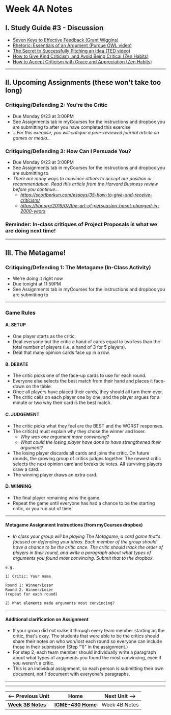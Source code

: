# Week 4A Notes

## I. Study Guide #3 - Discussion

- [Seven Keys to Effective Feedback (Grant Wiggins)](https://ascd.org/el/articles/seven-keys-to-effective-feedback)
- [Rhetoric: Essentials of an Argument (Purdue OWL video)](https://www.youtube.com/watch?v=KdE862C9YOI)
- [The Secret to Successfully Pitching an Idea (TED video)](https://www.youtube.com/watch?v=l0hVIH3EnlQ)
- [How to Give Kind Criticism, and Avoid Being Critical (Zen Habits)](https://zenhabits.net/how-to-give-kind-criticism-and-avoid-being-critical/)
- [How to Accept Criticism with Grace and Appreciation (Zen Habits)](https://zenhabits.net/how-to-accept-criticism-with-grace-and-appreciation/)

---

## II. Upcoming Assignments (these won't take too long)

### Critiquing/Defending 2: You're the Critic
- Due Monday 9/23 at 3:00PM
- See Assignments tab in myCourses for the instructions and dropbox you are submitting to after you have completed this exercise
- *...For this exercise, you will critique a peer-reviewed journal article on games or media...*

### Critiquing/Defending 3: How Can I Persuade You?
- Due Monday 9/23 at 3:00PM
- See Assignments tab in myCourses for the instructions and dropbox you are submitting to
- *There are many ways to convince others to accept our position or recommendation. Read this article from the Harvard Business review before you continue...*
  - *https://scottberkun.com/essays/35-how-to-give-and-receive-criticism/*
  - *https://hbr.org/2019/07/the-art-of-persuasion-hasnt-changed-in-2000-years*

### Reminder: In-class critiques of Project Proposals is what we are doing next time!

---

## III. The Metagame!
### Critiquing/Defending 1: The Metagame (In-Class Activity)
- We're doing it right now
- Due tonight at 11:59PM
- See Assignments tab in myCourses for the instructions and dropbox you are submitting to

---

### Game Rules
#### A. SETUP
- One player starts as the critic.
- Deal everyone but the critic a hand of cards equal to two less than the total number of players (i.e. a hand of 3 for 5 players).
- Deal that many opinion cards face up in a row.

#### B. DEBATE
- The critic picks one of the face-up cards to use for each round.
- Everyone else selects the best match from their hand and places it face-down on the table.
- Once all players have placed their cards, they should all turn them over.
- The critic calls on each player one by one, and the player argues for a minute or two why their card is the best match.

#### C. JUDGEMENT
- The critic picks what they feel are the BEST and the WORST responses.
- The critic(s) must explain why they chose the winner and loser.
  - *Why was one argument more convincing?*
  - *What could the losing player have done to have strengthened their argument?*
- The losing player discards all cards and joins the critic. On future rounds, the growing group of critics judges together. The newest critic selects the next opinion card and breaks tie votes. All surviving players draw a card.
- The winning player draws an extra card.

#### D. WINNING
- The final player remaining wins the game.
- Repeat the game until everyone has had a chance to be the starting critic, or you run out of time.

---

#### Metagame Assignment Instructions (from myCourses dropbox)

- *In class your group will be playing The Metagame, a card game that's focused on defending your ideas. Each member of the group should have a chance to be the critic once. The critic should track the order of players in their round, and write a paragraph about what types of arguments you found most convincing. Submit that to the dropbox.*

```
e.g.

1) Critic: Your name

Round 1: Winner/Loser
Round 2: Winner/Loser
(repeat for each round)

2) What elements made arguments most convincing?

```

---

#### Additional clarification on Assignment
- If your group did not make it through every team member starting as the critic, that's okay. The students that were able to be the critics should share their notes on who won/lost each round so everyone can include those in their submission (Step "1)" in the assignment.)
- For step 2, each team member should individually write a paragraph about what types of arguments you found the most convincing, even if you weren't a critic. 
- This is an individual assignment, so each person is submitting their own document, not 1 document with everyone's paragraphs. 

---
---

| <-- Previous Unit | Home | Next Unit -->
| --- | --- | --- 
|  [**Week 3B Notes**](3B.md)  |  [**IGME-430 Home**](../) | Week 4B Notes
